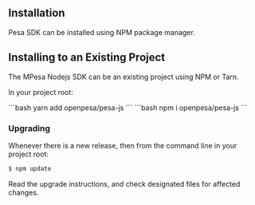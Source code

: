 ## Installation

Pesa SDK can be installed using NPM package manager.


## Installing to an Existing Project

The MPesa Nodejs SDK can be an existing project using NPM or Tarn.

In your project root:

<code-group>
<code-block title="YARN">
```bash
yarn add openpesa/pesa-js
```
</code-block>

<code-block title="NPM">
```bash
npm i openpesa/pesa-js
```
</code-block>
</code-group>



### Upgrading

Whenever there is a new release, then from the command line in your project root:


```sh
$ npm update
```

Read the upgrade instructions, and check designated files for affected changes.


